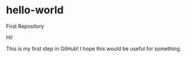 # hello-world
First Repository

Hi! 

This is my first step in GitHub! I hope this would be useful for something. 
